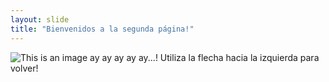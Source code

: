 ```yaml
---
layout: slide
title: "Bienvenidos a la segunda página!"
---
```

![This is an image](https://myoctocat.com/assets/images/base-octocat.svg) ay ay ay ay ay...!
Utiliza la flecha hacia la izquierda para volver!

